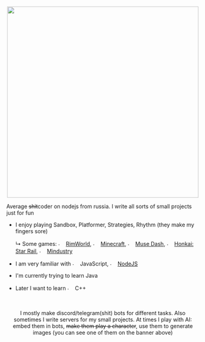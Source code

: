 #

<div align="center"><img src="https://github.com/user-attachments/assets/abdeafa1-6351-441b-8230-e9ac0851de7b" width="500"></div>


Average ~~shit~~coder on nodejs from russia. I write all sorts of small projects just for fun
- I enjoy playing Sandbox, Platformer, Strategies, Rhythm (they make my fingers sore)
  
  ↳ Some games: <img src="https://github.com/user-attachments/assets/28b3c870-bf40-465b-8e79-a9c0b039fb4b" width="16" alt="."> [RimWorld](https://store.steampowered.com/app/294100/RimWorld/), <img src="https://github.com/user-attachments/assets/9a5aa609-0390-42cb-bbeb-3df2d4b4d2f6" width="16" alt="."> [Minecraft](https://minecraft.net), <img src="https://i.imgur.com/E7EUUH3.png" alt="." width="16" height="16px"/> [Muse Dash](https://store.steampowered.com/app/774171/Muse_Dash/), <img src="https://i.imgur.com/qbjSWml.png" alt="." width="16" height="16"/> [Honkai: Star Rail](https://hsr.hoyoverse.com/en-us/home), <img src="https://github.com/user-attachments/assets/c3a90fe8-6ba0-4119-b34e-890def5e3e63" width="16" alt="."> [Mindustry](https://mindustrygame.github.io/)
- I am very familiar with <img src="https://i.imgur.com/Xjb867j.png" alt="." width="16" height="16"/> JavaScript, <img src="https://i.imgur.com/eZxBcrA.png" alt="." width="16" height="16"/> [NodeJS](https://nodejs.org/)
- I'm currently trying to learn Java
- Later I want to learn <img src="https://i.imgur.com/qgdFuhG.png" alt="." width="16" height="16"/> C++
<br>
<br>
<div align="center">I mostly make discord/telegram(shit) bots for different tasks. Also sometimes I write servers for my small projects. At times I play with AI: embed them in bots, <s>make them play a character</s>, use them to generate images (you can see one of them on the banner above)</div>
